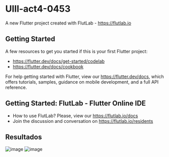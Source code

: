 # Ulll-act4-0453

A new Flutter project created with FlutLab - https://flutlab.io

## Getting Started

A few resources to get you started if this is your first Flutter project:

- https://flutter.dev/docs/get-started/codelab
- https://flutter.dev/docs/cookbook

For help getting started with Flutter, view our
https://flutter.dev/docs, which offers tutorials,
samples, guidance on mobile development, and a full API reference.

## Getting Started: FlutLab - Flutter Online IDE

- How to use FlutLab? Please, view our https://flutlab.io/docs
- Join the discussion and conversation on https://flutlab.io/residents

## Resultados
![image](https://github.com/aecortega/Ulll-act4-0453/assets/143548446/49715186-465f-47a3-ab09-c4a17608c479)
![image](https://github.com/aecortega/Ulll-act4-0453/assets/143548446/646fefae-1b9f-4bcc-bc14-db4d69ae6bae)
